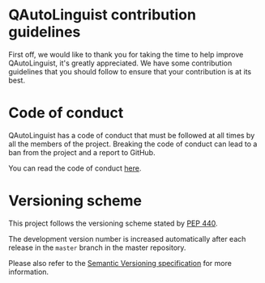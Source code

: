 # QAutoLinguist contribution guidelines

First off, we would like to thank you for taking the time to help improve QAutoLinguist, it's greatly appreciated. We have
some contribution guidelines that you should follow to ensure that your contribution is at its best.

# Code of conduct

QAutoLinguist has a code of conduct that must be followed at all times by all the members of the project. Breaking the code
of conduct can lead to a ban from the project and a report to GitHub.

You can read the code of conduct [here](https://github.com/Backist/Backist/blob/master/CODE_OF_CONDUCT.md).

# Versioning scheme

This project follows the versioning scheme stated by [PEP 440](https://www.python.org/dev/peps/pep-0440/).

The development version number is increased automatically after each release in the `master` branch in the master
repository.

Please also refer to the [Semantic Versioning specification](https://semver.org/) for more information.



